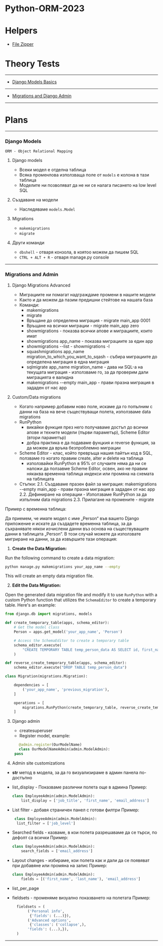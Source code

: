 # Python-ORM-2023

# Helpers

- [File Zipper](https://github.com/DiyanKalaydzhiev23/FileZipper/tree/main)

# Theory Tests

---

- [Django Models Basics](https://forms.gle/JwTbUtEkddw2Kc2R7)

---

- [Migrations and Django Admin](https://forms.gle/7G2KzMujkCzHDgPb8)

---

# Plans

--- 

### Django Models

```
ORM - Object Relational Mapping
```

1. Django models
   - Всеки модел е отделна таблица
   - Всяка променлова използваща поле от `models` е колона в тази таблица
   - Моделите ни позволяват да не ни се налага писането на low level SQL

2. Създаване на модели
   - Наследяваме `models.Model`
    

3. Migrations
   - `makemigrations`
   - `migrate`
  
4. Други команди
   - `dbshell` - отваря конзола, в коятоо можем да пишем SQL
   - `CTRL + ALT + R` - отваря manage.py console

---

### Migrations and Admin

1. Django Migrations Advanced
   - Миграциите ни помагат надграждаме промени в нашите модели
   - Както и да можем да пазим предишни стейтове на нашата база
   - Команди:
     - makemigrations
     - migrate
     - Връщане до определена миграция - migrate main_app 0001
     - Връщане на всички миграции - migrate main_app zero
     - showmigrations - показва всички апове и миграциите, които имат
     - showmigrations app_name - показва миграциите за един app
     - showmigrations --list - showmigrations -l 
     - squashmigrations app_name migration_to_which_you_want_to_sqash - събира миграциите до определена миграция в една миграция
     - sqlmigrate app_name migration_name - дава ни SQL-а на текущата миграция - използваме го, за да проверим дали миграцията е валидна
     - makemigrations --empty main_app - прави празна миграция в зададен от нас app

2. Custom/Data migrations
   - Когато например добавим ново поле, искаме да го попълним с данни на база на вече съществуващи полета, използваме data migrations
   - RunPython
     - викайки функция през него получаваме достъп до всички апове и техните модели (първи параметър), Scheme Editor (втори параметър)
     - добра практика е да подаваме фунцкия и reverse функция, за да можем да връяа безпроблемно миграции
   - Scheme Editor - клас, който превръща нашия пайтън код в SQL, ползваме го когато правим create, alter и delete на таблица
     - използвайки RunPython в 95% от случаите няма да ни се наложи да ползавме Scheme Editor, освен, ако не правим някаква временна таблица
       индекси или промяна на схемата на таблицата
   - Стъпки: 
     2.1. Създаваме празен файл за миграция: makemigrations --empty main_app - прави празна миграция в зададен от нас app
     2.2. Дефиниране на операции - Използваме RunPython за да изпълним data migrations
     2.3. Прилагане на промените - migrate

Пример с временна таблица:

Да приемем, че имате модел с име „Person“ във вашето Django приложение и искате да създадете временна таблица, за да съхранявате някои изчислени данни въз основа на съществуващите данни в таблицата „Person“. 
В този случай можете да използвате мигриране на данни, за да извършите тази операция:

1. **Create the Data Migration:**

Run the following command to create a data migration:

```bash
python manage.py makemigrations your_app_name --empty
```

This will create an empty data migration file.

2. **Edit the Data Migration:**

Open the generated data migration file and modify it to use `RunPython` with a custom Python function that utilizes the `SchemaEditor` to create a temporary table. Here's an example:

```python
from django.db import migrations, models

def create_temporary_table(apps, schema_editor):
    # Get the model class
    Person = apps.get_model('your_app_name', 'Person')

    # Access the SchemaEditor to create a temporary table
    schema_editor.execute(
        "CREATE TEMPORARY TABLE temp_person_data AS SELECT id, first_name, last_name FROM your_app_name_person"
    )

def reverse_create_temporary_table(apps, schema_editor):
    schema_editor.execute("DROP TABLE temp_person_data")

class Migration(migrations.Migration):

    dependencies = [
        ('your_app_name', 'previous_migration'),
    ]

    operations = [
        migrations.RunPython(create_temporary_table, reverse_create_temporary_table),
    ]
```

3. Django admin
   - createsuperuser
   - Register model, example:
   
   ```python
      @admin.register(OurModelName)
      class OurModelNameAdmin(admin.ModelAdmin):
   	pass
   ```
4. Admin site customizations
  - __str__ метод в модела, за да го визуализираме в админ панела по-достъпно

  - list_display - Показваме различни полета още в админа
    Пример: 
    ```python
    class EmployeeAdmin(admin.ModelAdmin):
    	list_display = ['job_title', 'first_name', 'email_address']
    ```

  - List filter - добавя страничен панел с готови филтри
    Пример:

      ```python
       class EmployeeAdmin(admin.ModelAdmin):
       	list_filter = ['job_level']
      ```

  - Searched fields - казваме, в кои полета разрешаваме да се търси, по дефолт са всички
    Пример:
    
    ```python
    class EmployeeAdmin(admin.ModelAdmin):
        search_fields = ['email_address']
    ```
  
  - Layout changes - избираме, кои полета как и дали да се появяват при добавяне или промяна на запис
    Пример:
    
    ```python
    class EmployeeAdmin(admin.ModelAdmin):
        fields = [('first_name', 'last_name'), 'email_address']
    ```

  - list_per_page
   
  - fieldsets - променяме визуално показването на полетата
    Пример:
    ```python
      fieldsets = (
           ('Personal info',
            {'fields': (...)}),
           ('Advanced options',
            {'classes': ('collapse',),
           'fields': (...),}),
      )
    ```

---

